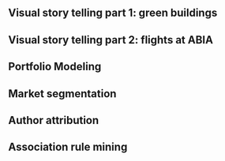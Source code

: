 Visual story telling part 1: green buildings
--------------------------------------------

Visual story telling part 2: flights at ABIA
--------------------------------------------

Portfolio Modeling
------------------

Market segmentation
-------------------

Author attribution
------------------

Association rule mining
-----------------------
